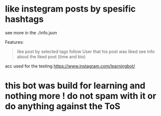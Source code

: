 # like instegram posts by spesific hashtags

see more in the ./info.json

Features:

> like post by selected tags
> follow User that his post was liked
> see info about the liked post (time and bio)


acc used for the testing https://www.instagram.com/learningbot/

# this bot was build for learning and nothing more ! do not spam with it or do anything against the ToS

